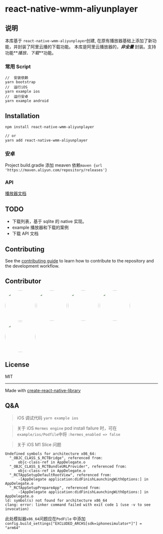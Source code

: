 # react-native-wmm-aliyunplayer

## 说明

本库基于 `react-native-wmm-aliyunplayer`创建, 在原有播放器基础上添加了新功能，并封装了阿里云播的下载功能。
本库是阿里云播放器的，**_非全量_** 封装。支持功能**_播放、下载_**功能。

### 常用 Script

```shell
//  安装依赖
yarn bootstrap
//  运行iOS
yarn example ios
//  运行安卓
yarn example android
```

## Installation

```sh
npm install react-native-wmm-aliyunplayer

// or
yarn add react-native-wmm-aliyunplayer
```

### 安卓

Project build.gradle 添加 meaven 依赖`maven {url 'https://maven.aliyun.com/repository/releases'}`

### API

[播放器文档](./doc/API.md)

## TODO

- 下载列表，基于 sqlite 的 native 实现。
- example 播放器和下载的案例
- 下载 API 文档

## Contributing

See the [contributing guide](CONTRIBUTING.md) to learn how to contribute to the repository and the development workflow.

## Contributor

<a href="https://github.com/SSzzPP"><img src="https://avatars.githubusercontent.com/u/48024268?v=4" width=100 height=100 style="border-radius:50px" /></a>
<a href="https://github.com/nbhhcty"><img src="https://avatars.githubusercontent.com/u/11188644?v=4" width=100 height=100 style="border-radius:50px" /></a>
<a href="https://github.com/Feihua-czl"><img src="https://avatars.githubusercontent.com/u/21188352?v=4" width=100 height=100 style="border-radius:50px" /></a>
<a href="https://github.com/iHZW"><img src="https://avatars.githubusercontent.com/u/13400958?v=4" width=100 height=100 style="border-radius:50px" /></a>
<a href="https://github.com/JeversonJee"><img src="https://avatars.githubusercontent.com/u/16621180?v=4" width=100 height=100 style="border-radius:50px" /></a>

## License

MIT

---

Made with [create-react-native-library](https://github.com/callstack/react-native-builder-bob)

## Q&A

> iOS 调试代码 `yarn example ios`

> 关于 iOS `Hermes engine` pod install failure 时，可在`example/ios/Podfile`中将 `:hermes_enabled => false`

> 关于 iOS M1 Slice 问题

```shell
Undefined symbols for architecture x86_64:
  "_OBJC_CLASS_$_RCTBridge", referenced from:
      objc-class-ref in AppDelegate.o
  "_OBJC_CLASS_$_RCTBundleURLProvider", referenced from:
      objc-class-ref in AppDelegate.o
  "_RCTAppSetupDefaultRootView", referenced from:
      -[AppDelegate application:didFinishLaunchingWithOptions:] in AppDelegate.o
  "_RCTAppSetupPrepareApp", referenced from:
      -[AppDelegate application:didFinishLaunchingWithOptions:] in AppDelegate.o
ld: symbol(s) not found for architecture x86_64
clang: error: linker command failed with exit code 1 (use -v to see invocation)

```

此处模拟器`x86_64`问题应在`PodFile` 中添加`config.build_settings["EXCLUDED_ARCHS[sdk=iphonesimulator*]"] = "arm64"`
